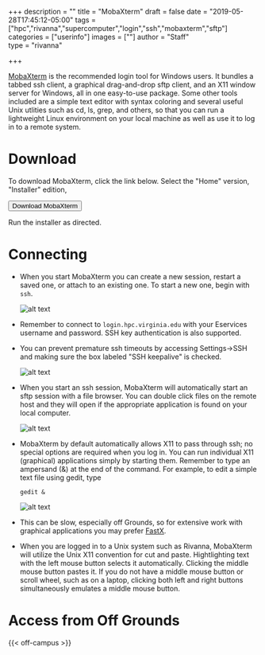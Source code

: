 +++
description = ""
title = "MobaXterm"
draft = false
date = "2019-05-28T17:45:12-05:00"
tags = ["hpc","rivanna","supercomputer","login","ssh","mobaxterm","sftp"]
categories = ["userinfo"]
images = [""]
author = "Staff"  
type = "rivanna"

+++

<p class=lead><a href="https://mobaxterm.mobatek.net/">MobaXterm</a> is the recommended login tool for Windows users.  It bundles a tabbed ssh client, a graphical drag-and-drop sftp client, and an X11 window server for Windows, all in one easy-to-use package.  Some other tools included are a simple text editor with syntax coloring and several useful Unix utlities such as cd, ls, grep, and others, so that you can run a lightweight Linux environment on your local machine as well as use it to log in to a remote system.</p>

# Download

To download MobaXterm, click the link below. Select the "Home" version, "Installer" edition, 

[<button class="btn btn-primary">Download MobaXterm</button>](https://mobaxterm.mobatek.net/download-home-edition.html)

Run the installer as directed.

# Connecting

- When you start MobaXterm you can create a new session, restart a saved one, or attach to an existing one. To start a new one, begin with `ssh`. 

    ![alt text](/images/rivanna/mobax-2.png)

- Remember to connect to `login.hpc.virginia.edu` with your Eservices username and password. SSH key authentication is also supported.

- You can prevent premature ssh timeouts by accessing Settings->SSH and making sure the box labeled "SSH keepalive" is checked.

    ![alt text](/images/rivanna/mobax-3.png)

- When you start an ssh session, MobaXterm will automatically start an sftp session with a file browser.  You can double click files on the remote host and they will open if the appropriate application is found on your local computer.

    ![alt text](/images/rivanna/mobax-4.png)

- MobaXterm by default automatically allows X11 to pass through ssh; no special options are required when you log in.  You can run individual X11 (graphical) applications simply by starting them.  Remember to type an ampersand (&) at the end of the command.  For example, to edit a simple text file using gedit, type

    ```gedit &```

    ![alt text](/images/rivanna/mobax-5.png)

- This can be slow, especially off Grounds, so for extensive work with graphical applications you may prefer [FastX](/userinfo/rivanna/login/#remote-desktop-access).

- When you are logged in to a Unix system such as Rivanna, MobaXterm will utilize the Unix X11 convention for cut and paste.  Hightlighting text with the left mouse button selects it automatically.  Clicking the middle mouse button pastes it.  If you do not have a middle mouse button or scroll wheel, such as on a laptop, clicking both left and right buttons simultaneously emulates a middle mouse button.

# Access from Off Grounds

{{< off-campus >}}

